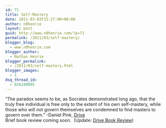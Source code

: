 ```yaml
---
id: 71
title: Self-Mastery
date: 2011-03-03T15:27:00+00:00
author: n8henrie
layout: post
guid: http://www.n8henrie.com/?p=71
permalink: /2011/03/self-mastery/
blogger_blog:
  - www.n8henrie.com
blogger_author:
  - Nathan Henrie
blogger_permalink:
  - /2011/03/self-mastery.html
blogger_images:
  - 1
dsq_thread_id:
  - 826240005
---
```

<div>
  &#8220;The paradox seems to be, as Socrates demonstrated long ago, that the truly free individual is free only to the extent of his own self-mastery, while those who will not govern themselves are condemned to find masters to govern over them.&#8221; -Daniel Pink, <span style="text-decoration: underline;"><a href="http://www.amazon.com/Drive-Surprising-Truth-About-Motivates/dp/1594488843/ref=sr_1_1?ie=UTF8&s=books&qid=1299165946&sr=1-1">Drive</a></span><br />Brief book review coming soon.  (Update: <a href="http://www.n8henrie.com/2011/03/book-review-drive-daniel-pink/" target="_blank">Drive Book Review</a>)
</div>

<div>
</div>